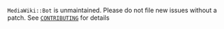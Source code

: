 `MediaWiki::Bot` is unmaintained. Please do not file new issues without a patch.
See [`CONTRIBUTING`](/MediaWiki-Bot/MediaWiki-Bot/blob/master/CONTRIBUTING) for details
